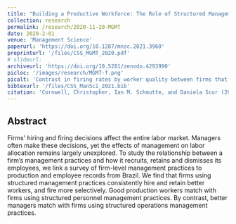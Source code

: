 ```yaml
---
title: "Building a Productive Workforce: The Role of Structured Management Practices"
collection: research
permalink: /research/2020-11-20-MGMT
date: 2020-2-01
venue: 'Management Science'
paperurl: 'https://doi.org/10.1287/mnsc.2021.3960'
preprinturl: '/files/CSS_MGMT_2020.pdf'
# slideurl: 
archiveurl: 'https://doi.org/10.5281/zenodo.4293990'
picloc: '/images/research/MGMT-f.png'
picalt: 'Contrast in firing rates by worker quality between firms that use structured management practices and those that do not.' 
bibtexurl: '/files/CSS_ManSci_2021.bib' 
citation: 'Cornwell, Christopher, Ian M. Schmutte, and Daniela Scur (2021) &quot;Building a Productive Workforce: The Role of Structured Management Practices.&quot; <i>Management Science</i>, 67(12), pp. 7291-7950.'
---
```



## Abstract

Firms' hiring and firing decisions affect the entire labor market. Managers often make these decisions, yet the effects of management on labor allocation remains largely unexplored. To study the relationship between a firm’s management practices and how it recruits, retains and dismisses its employees, we link a survey of firm-level management practices to production and employee records from Brazil. We find that firms using structured management practices consistently hire and retain better workers, and fire more selectively. Good production workers match with firms using structured personnel management practices. By contrast, better managers match with firms using structured operations management practices.
